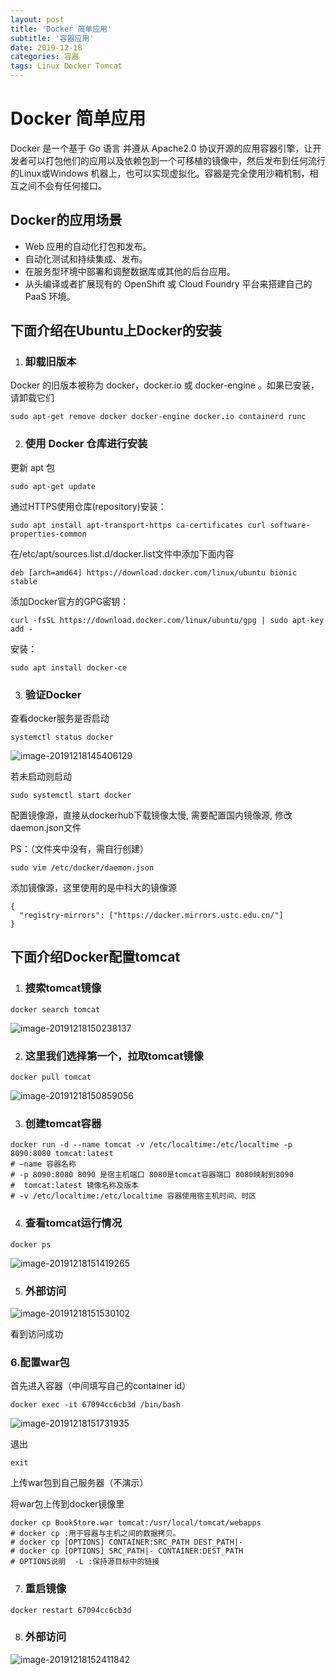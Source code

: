 ```yaml
---
layout: post
title: 'Docker 简单应用'
subtitle: '容器应用'
date: 2019-12-18
categories: 容器
tags: Linux Docker Tomcat
---
```


# Docker 简单应用

Docker 是一个基于 Go 语言 并遵从 Apache2.0 协议开源的应用容器引擎，让开发者可以打包他们的应用以及依赖包到一个可移植的镜像中，然后发布到任何流行的Linux或Windows 机器上，也可以实现虚拟化。容器是完全使用沙箱机制，相互之间不会有任何接口。

## Docker的应用场景

- Web 应用的自动化打包和发布。
- 自动化测试和持续集成、发布。
- 在服务型环境中部署和调整数据库或其他的后台应用。
- 从头编译或者扩展现有的 OpenShift 或 Cloud Foundry 平台来搭建自己的 PaaS 环境。

## 下面介绍在Ubuntu上Docker的安装

1. ### 卸载旧版本

Docker 的旧版本被称为 docker，docker.io 或 docker-engine 。如果已安装，请卸载它们

```shell
sudo apt-get remove docker docker-engine docker.io containerd runc
```

2. ### 使用 Docker 仓库进行安装

更新 apt 包

```shell
sudo apt-get update
```

通过HTTPS使用仓库(repository)安装：

```shell
sudo apt install apt-transport-https ca-certificates curl software-properties-common
```

在/etc/apt/sources.list.d/docker.list文件中添加下面内容

```shell
deb [arch=amd64] https://download.docker.com/linux/ubuntu bionic stable
```

添加Docker官方的GPG密钥：

```shell
curl -fsSL https://download.docker.com/linux/ubuntu/gpg | sudo apt-key add -
```

安装：

```shell
sudo apt install docker-ce
```

3. ### 验证Docker

查看docker服务是否启动

```shell
systemctl status docker
```

![image-20191218145406129](http://39.97.112.80:8080/pic/image-20191218145406129.png)

若未启动则启动

```shell
sudo systemctl start docker
```

配置镜像源，直接从dockerhub下载镜像太慢, 需要配置国内镜像源, 修改daemon.json文件

PS：（文件夹中没有，需自行创建）

```shell
sudo vim /etc/docker/daemon.json
```

添加镜像源，这里使用的是中科大的镜像源

```
{
  "registry-mirrors": ["https://docker.mirrors.ustc.edu.cn/"]
}  
```

## 下面介绍Docker配置tomcat

1. ### 搜索tomcat镜像

```shell
docker search tomcat
```

![image-20191218150238137](http://39.97.112.80:8080/pic/image-20191218150238137.png)

2. ### 这里我们选择第一个，拉取tomcat镜像

```shell
docker pull tomcat
```

![image-20191218150859056](http://39.97.112.80:8080/pic/image-20191218150859056.png)

3. ### 创建tomcat容器

```shell
docker run -d --name tomcat -v /etc/localtime:/etc/localtime -p 8090:8080 tomcat:latest
# –name 容器名称
# -p 8090:8080 8090 是宿主机端口 8080是tomcat容器端口 8080映射到8090
#  tomcat:latest 镜像名称及版本
# -v /etc/localtime:/etc/localtime 容器使用宿主机时间、时区
```

4. ### 查看tomcat运行情况

```shell
docker ps
```

![image-20191218151419265](http://39.97.112.80:8080/pic/image-20191218151419265.png)

5. ### 外部访问

![image-20191218151530102](http://39.97.112.80:8080/pic/image-20191218151530102.png)

看到访问成功

### 6.配置war包

首先进入容器（中间填写自己的container id）

```shell
docker exec -it 67094cc6cb3d /bin/bash
```

![image-20191218151731935](http://39.97.112.80:8080/pic/image-20191218151731935.png)

退出

```shell
exit
```

上传war包到自己服务器（不演示）

将war包上传到docker镜像里

```shell
docker cp BookStore.war tomcat:/usr/local/tomcat/webapps
# docker cp :用于容器与主机之间的数据拷贝。
# docker cp [OPTIONS] CONTAINER:SRC_PATH DEST_PATH|-
# docker cp [OPTIONS] SRC_PATH|- CONTAINER:DEST_PATH
# OPTIONS说明  -L :保持源目标中的链接
```

7. ### 重启镜像

```shell
docker restart 67094cc6cb3d
```

8. ### 外部访问

![image-20191218152411842](http://39.97.112.80:8080/pic/image-20191218152411842.png)